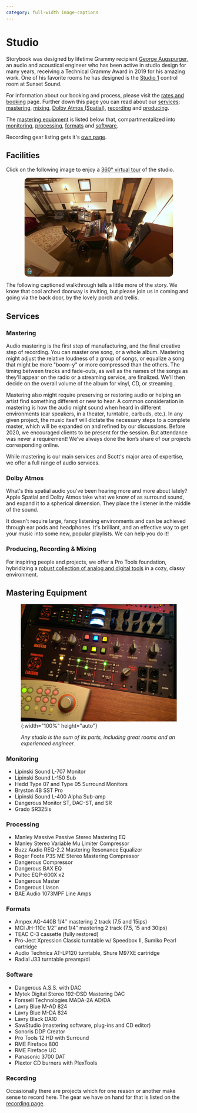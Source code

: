 ```yaml
---
category: full-width image-captions
---
```

# Studio

<script src="gallery.js" type=module></script>
<link rel="stylesheet" href="styles/gallery.css">

Storybook was designed by lifetime Grammy recipient <a href="http://www.aes.org/events/141/presenters/?ID=5280" target="_blank">George Augspurger</a>, an audio and acoustical engineer who has been active in studio design for many years, receiving a Technical Grammy Award in 2019 for his amazing work. One of his favorite rooms he has designed is the <a href="http://www.sunsetsound.com/studios/" target="_blank">Studio 1</a> control room at Sunset Sound.

For information about our booking and process, please visit the <a href="booking.html">rates and booking</a> page. Further down this page you can read about our [services](#services): [mastering](#mastering), [mixing](#mixing), [Dolby Atmos (Spatial)](#dolby-atmos), [recording](#recording) and [producing](#producing).

The [mastering equipment](#equipment) is listed below that, compartmentalized into [monitoring](#monitoring), [processing](#processing), [formats](#formats) and [software](#software).

Recording gear listing gets it's [own page](/recording.html).

## Facilities

Click on the following image to enjoy a [360&deg; virtual tour](/360tour) of the studio.

<a href=360tour style="width: 100%"><img src="images/360TourScreen.png" style="max-width: 80%; height: auto; display: block; border-radius: 10px; margin: 1em auto;"/></a>

The following captioned walkthrough tells a little more of the story. We know that cool arched doorway is inviting, but please join us in coming and going via the back door, by the lovely porch and trellis.

<script>const galleries = {"": {{ site.data.facilities | jsonify }}};</script>
<style>
  .facilities figure {
    border: 1px solid #999;
    padding: 1em 0.4em;
  }
  .facilities .gallery-image {
    display: flex;
    align-items: center;
    justify-content: center;
    text-align: center;
    background-size: cover;
    background-repeat: no-repeat;
    margin: 0.6em auto;
  }
  body.image-captions #gallerydlg figure {
    flex-direction: column;
  }
  body.image-captions #gallerydlg .gallery-image {
    width: 100%;
    height: 50vh;
    min-width: 90vw;
  }
</style>
<div class="facilities" id=gallery></div>

## Services

### Mastering

Audio mastering is the first step of manufacturing, and the final creative step of recording. You can master one song, or a whole album. Mastering might adjust the relative loudness of a group of songs, or equalize a song that might be more "boom-y" or more compressed than the others. The timing between tracks and  fade-outs, as well as the names of the songs as they'll appear on the radio or a streaming service, are finalized. We'll then decide on the overall volume of the album for vinyl, CD, or streaming .

Mastering also might require preserving or restoring audio or helping an artist find something different or new to hear. A common consideration in mastering is how the audio might sound when  heard in different environments (car speakers, in a theater, turntable, earbuds, etc.). In any given project, the music itself will dictate the necessary  steps to a complete master, which will be expanded on and refined by our  discussions. Before 2020, we encouraged clients to be present for the session. But attendance was never a requirement! We’ve always done the lion’s share  of our projects corresponding online.

While mastering is our main services and Scott's major area of expertise,
we offer a full range of audio services.

### Dolby Atmos

<p>What's this spatial audio you've been hearing more and more about lately? Apple Spatial and Dolby Atmos take what we know of as surround sound, and expand it to a spherical dimension. They place the listener in the middle of the sound.</p>
<p>It doesn't require large, fancy listening environments and can be achieved through ear pods and headphones. It's brilliant, and an effective way to get your music into some new, popular playlists. We can help you do it!</p>

### Producing, Recording & Mixing

For inspiring people and projects, we offer a Pro Tools foundation, hybridizing a <a href="recording.html">robust collection of analog and digital tools</a> in a cozy, classy environment.

## Mastering Equipment

<figure markdown=1>

  ![Main Console Detail](images/studio/gear/MainConsole.jpg){:width="100%" height="auto"}

  <figcaption style="font-style:italic;margin-top:0.5em;">Any studio is the sum of its parts, including great rooms and an experienced engineer.</figcaption>

</figure>

<div markdown=1 class=narrow>

### Monitoring

- Lipinski Sound L-707 Monitor
- Lipinski Sound L-150 Sub
- Hedd Type 07 and Type 05 Surround Monitors
- Bryston 4B SST Pro
- Lipinski Sound L-400 Alpha Sub-amp
- Dangerous Monitor ST, DAC-ST, and SR
- Grado SR325is

### Processing

- Manley Massive Passive Stereo Mastering EQ
- Manley Stereo Variable Mu Limiter Compressor
- Buzz Audio REQ-2.2 Mastering Resonance Equalizer
- Roger Foote P3S ME Stereo Mastering Compressor
- Dangerous Compressor
- Dangerous BAX EQ
- Pultec EQP-600X x2
- Dangerous Master
- Dangerous Liason
- BAE Audio 1073MPF Line Amps

### Formats

- Ampex AG-440B 1/4″ mastering 2 track (7.5 and 15ips)
- MCI JH-110c 1/2″ and 1/4″ mastering 2 track (7.5, 15 and 30ips)
- TEAC C-3 cassette (fully restored)
- Pro-Ject Xpression Classic turntable w/ Speedbox II, Sumiko Pearl cartridge
- Audio Technica AT-LP120 turntable, Shure M97XE cartridge
- Radial J33 turntable preamp/di

### Software

- Dangerous A.S.S. with DAC
- Mytek Digital Stereo 192-DSD Mastering DAC
- Forssell Technologies MADA-2A AD/DA
- Lavry Blue M-AD 824
- Lavry Blue M-DA 824
- Lavry Black DA10
- SawStudio (mastering software, plug-ins and CD editor)
- Sonoris DDP Creator
- Pro Tools 12 HD with Surround
- RME Fireface 800
- RME Fireface UC
- Panasonic 3700 DAT
- Plextor CD burners with PlexTools

### Recording

Occasionally there are projects which for one reason or another make sense to record here. The gear we have on hand for that is listed on the [recording page](recording.html).

</div>
